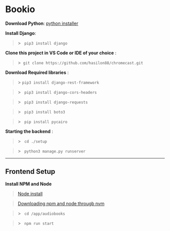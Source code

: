 # Bookio

**Download Python**:
[python installer](https://python.org/downloads/)

**Install Django**:
> \> ` pip3 install django`

**Clone this project in VS Code or IDE of your choice** :

> \>` git clone https://github.com/hasilon88/chromecast.git` 

**Download Required libraries** :

> \> ` pip3 install django-rest-framework `

> \> ` pip3 install django-cors-headers`

> \> ` pip3 install django-requests`

> \> ` pip3 install boto3`

> \> ` pip install pycairo`

**Starting the backend** :

> \> ` cd ./setup`

> \> ` python3 manage.py runserver`

---

## Frontend Setup

**Install NPM and Node**

> [Node install](https://nodejs.org/en/download)

> [Downloading npm and node througb nvm](https://docs.npmjs.com/downloading-and-installing-node-js-and-npm)

> \> ` cd /app/audiobooks`

> \> ` npm run start`
